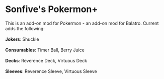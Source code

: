 # **Sonfive's Pokermon+**
This is an add-on mod for Pokermon - an add-on mod for Balatro. 
Current adds the following:<br/><br/>
  **Jokers**: Shuckle<br/><br/>
  **Consumables**: Timer Ball, Berry Juice<br/><br/>
  **Decks**: Reverence Deck, Virtuous Deck<br/><br/>
  **Sleeves**: Reverence Sleeve, Virtuous Sleeve
